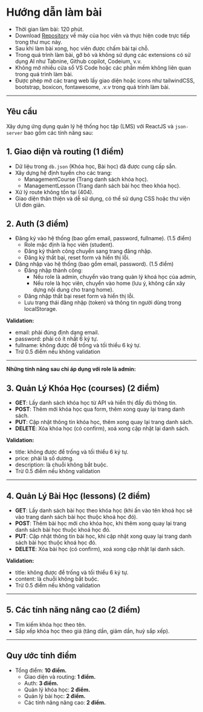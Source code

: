 # Hướng dẫn làm bài

- Thời gian làm bài: 120 phút.
- Download [Repository](https://github.com/hoangnm-ndm/MidTest-Module-C-01) về máy của học viên và thực hiện code trực tiếp trong thư mục này.
- Sau khi làm bài xong, học viên được chấm bài tại chỗ.
- Trong quá trình làm bài, gỡ bỏ và không sử dụng các extensions có sử dụng AI như Tabnine, Github copilot, Codeium, v.v.
- Không mở nhiều cửa sổ VS Code hoặc các phần mềm không liên quan trong quá trình làm bài.
- Được phép mở các trang web lấy giao diện hoặc icons như tailwindCSS, bootstrap, boxicon, fontawesome, .v.v trong quá trình làm bài.

---

## Yêu cầu

Xây dựng ứng dụng quản lý hệ thống học tập (LMS) với ReactJS và `json-server` bao gồm các tính năng sau:

## 1. Giao diện và routing (1 điểm)

- Dữ liệu trong `db.json` (Khóa học, Bài học) đã được cung cấp sẵn.
- Xây dựng hệ định tuyến cho các trang:
  - ManagementCourse (Trang danh sách khóa học).
  - ManagementLesson (Trang danh sách bài học theo khóa học).
- Xử lý route không tồn tại (404).
- Giao diện thân thiện và dễ sử dụng, có thể sử dụng CSS hoặc thư viện UI đơn giản.

## 2. Auth (3 điểm)

- Đăng ký vào hệ thống (bao gồm email, password, fullname). (1.5 điểm)
  - Role mặc định là học viên (student).
  - Đăng ký thành công chuyển sang trang đăng nhập.
  - Đăng ký thất bại, reset form và hiển thị lỗi.
- Đăng nhập vào hệ thống (bao gồm email, password). (1.5 điểm)
  - Đăng nhập thành công:
    - Nếu role là admin, chuyển vào trang quản lý khoá học của admin,
    - Nếu role là học viên, chuyển vào home (lưu ý, không cần xây dựng nội dung cho trang home).
  - Đăng nhập thất bại reset form và hiển thị lỗi.
  - Lưu trạng thái đăng nhập (token) và thông tin người dùng trong localStorage.

**Validation:**

- email: phải đúng định dạng email.
- password: phải có ít nhất 6 ký tự.
- fullname: không được để trống và tối thiểu 6 ký tự.
- Trừ 0.5 điểm nếu không validation

---

**Những tính năng sau chỉ áp dụng với role là admin:**

## 3. Quản Lý Khóa Học (courses) (2 điểm)

- **GET**: Lấy danh sách khóa học từ API và hiển thị đầy đủ thông tin.
- **POST**: Thêm mới khóa học qua form, thêm xong quay lại trang danh sách.
- **PUT**: Cập nhật thông tin khóa học, thêm xong quay lại trang danh sách.
- **DELETE**: Xóa khóa học (có confirm), xoá xong cập nhật lại danh sách.

**Validation:**

- title: không được để trống và tối thiểu 6 ký tự.
- price: phải là số dương.
- description: là chuỗi không bắt buộc.
- Trừ 0.5 điểm nếu không validation

---

## 4. Quản Lý Bài Học (lessons) (2 điểm)

- **GET**: Lấy danh sách bài học theo khóa học (khi ấn vào tên khoá học sẽ vào trang danh sách bài học thuộc khoá học đó).
- **POST**: Thêm bài học mới cho khóa học, khi thêm xong quay lại trang danh sách bài học thuộc khoá học đó.
- **PUT**: Cập nhật thông tin bài học, khi cập nhật xong quay lại trang danh sách bài học thuộc khoá học đó.
- **DELETE**: Xóa bài học (có confirm), xoá xong cập nhật lại danh sách.

**Validation:**

- title: không được để trống và tối thiểu 6 ký tự.
- content: là chuỗi không bắt buộc.
- Trừ 0.5 điểm nếu không validation

---

## 5. Các tính năng nâng cao (2 điểm)

- Tìm kiếm khóa học theo tên.
- Sắp xếp khóa học theo giá (tăng dần, giảm dần, huỷ sắp xếp).

---

## Quy ước tính điểm

- Tổng điểm: **10 điểm.**
  - Giao diện và routing: **1 điểm.**
  - Auth: **3 điểm.**
  - Quản lý khóa học: **2 điểm.**
  - Quản lý bài học: **2 điểm.**
  - Các tính năng nâng cao: **2 điểm.**
